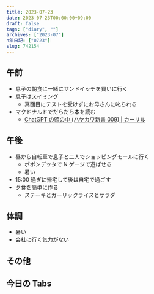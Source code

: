 ```yaml
---
title: 2023-07-23
date: 2023-07-23T00:00:00+09:00
draft: false
tags: ["diary", ""]
archives: ["2023-07"]
n年日記: ["0723"]
slug: 742154
---
```


## 午前

- 息子の朝食に一緒にサンドイッチを買いに行く
- 息子はスイミング
  - 真面目にテストを受けずにお母さんに叱られる
- マクドナルドでだらだら本を読む
  - [ChatGPT の頭の中 (ハヤカワ新書 009) | カーリル](https://calil.jp/book/4153400092)

## 午後

- 昼から自転車で息子と二人でショッピングモールに行く
  - ポポンデッタで N ゲージで遊ばせる
  - 暑い
- 15:00 過ぎに帰宅して後は自宅で過ごす
- 夕食を簡単に作る
  - ステーキとガーリックライスとサラダ

## 体調

- 暑い
- 会社に行く気力がない

## その他

## 今日の Tabs
